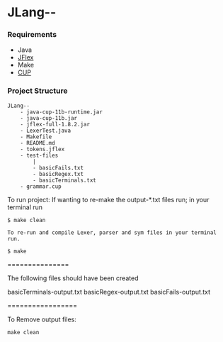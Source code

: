 # JLang--





### Requirements
- Java
- [JFlex](https://github.com/jflex-de/jflex/releases)
- Make
- [CUP](http://www2.cs.tum.edu/projects/cup/install.php)

### Project Structure

```
JLang--
    - java-cup-11b-runtime.jar
    - java-cup-11b.jar
    - jflex-full-1.8.2.jar
    - LexerTest.java
    - Makefile
    - README.md
    - tokens.jflex
    - test-files
        |
        - basicFails.txt
        - basicRegex.txt
        - basicTerminals.txt
    - grammar.cup
```


To run project:
	If wanting to re-make the output-*.txt files run; in your terminal run

	$ make clean
	
	To re-run and compile Lexer, parser and sym files in your terminal run.

	$ make

===============

The following files should have been created

basicTerminals-output.txt
basicRegex-output.txt
basicFails-output.txt

=================

To Remove output files:

	make clean